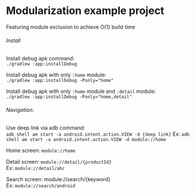 #  Modularization example project

Featuring module exclusion to achieve O(1) build time

###### Install

Install debug apk command:  
`./gradlew :app:installDebug` 

Install debug apk with only `:home` module:  
`./gradlew :app:installDebug -Ponly="home"`

Install debug apk with only `:home` module and `:detail` module:  
`./gradlew :app:installDebug -Ponly="home,detail"`

###### Navigation:
Use deep link via adb command:  
`adb shell am start -a android.intent.action.VIEW -d {deep link}`
Ex: `adb shell am start -a android.intent.action.VIEW -d module://home`


Home screen: `module://home`

Detail screen: `module://detail/{productId}`  
Ex: `module://detail/abc`

Search screen: module://search/{keyword}  
Ex: `module://search/android`


